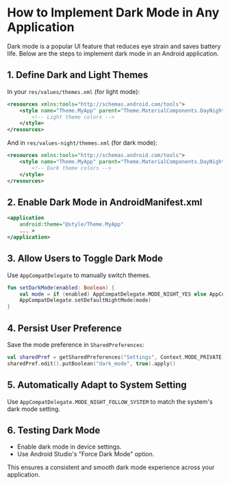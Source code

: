 # How to Implement Dark Mode in Any Application

Dark mode is a popular UI feature that reduces eye strain and saves battery life. Below are the steps to implement dark mode in an Android application.

## 1. Define Dark and Light Themes
In your `res/values/themes.xml` (for light mode):
```xml
<resources xmlns:tools="http://schemas.android.com/tools">
    <style name="Theme.MyApp" parent="Theme.MaterialComponents.DayNight">
        <!-- Light theme colors -->
    </style>
</resources>
```
And in `res/values-night/themes.xml` (for dark mode):
```xml
<resources xmlns:tools="http://schemas.android.com/tools">
    <style name="Theme.MyApp" parent="Theme.MaterialComponents.DayNight">
        <!-- Dark theme colors -->
    </style>
</resources>
```

## 2. Enable Dark Mode in AndroidManifest.xml
```xml
<application
    android:theme="@style/Theme.MyApp"
    ... >
</application>
```

## 3. Allow Users to Toggle Dark Mode
Use `AppCompatDelegate` to manually switch themes.
```kotlin
fun setDarkMode(enabled: Boolean) {
    val mode = if (enabled) AppCompatDelegate.MODE_NIGHT_YES else AppCompatDelegate.MODE_NIGHT_NO
    AppCompatDelegate.setDefaultNightMode(mode)
}
```

## 4. Persist User Preference
Save the mode preference in `SharedPreferences`:
```kotlin
val sharedPref = getSharedPreferences("Settings", Context.MODE_PRIVATE)
sharedPref.edit().putBoolean("dark_mode", true).apply()
```

## 5. Automatically Adapt to System Setting
Use `AppCompatDelegate.MODE_NIGHT_FOLLOW_SYSTEM` to match the system's dark mode setting.

## 6. Testing Dark Mode
- Enable dark mode in device settings.
- Use Android Studio's "Force Dark Mode" option.

This ensures a consistent and smooth dark mode experience across your application.
